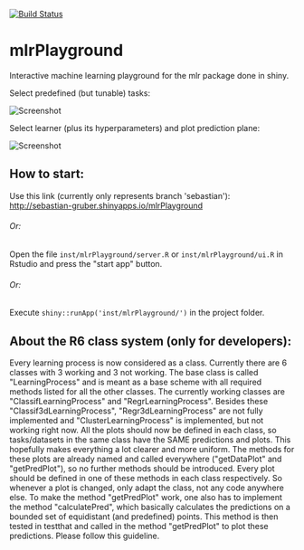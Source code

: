 [![Build Status](https://travis-ci.com/SebGruber1996/mlrPlayground.svg?token=aseAdkuRs3BN4g6uWRsf&branch=dev)](https://travis-ci.com/SebGruber1996/mlrPlayground)

# mlrPlayground
Interactive machine learning playground for the mlr package done in shiny.


Select predefined (but tunable) tasks:

![Screenshot](https://i.imgur.com/N2LshkV.png)



Select learner (plus its hyperparameters) and plot prediction plane:

![Screenshot](https://i.imgur.com/QZoUExQ.png)



## How to start:
Use this link (currently only represents branch 'sebastian'):
http://sebastian-gruber.shinyapps.io/mlrPlayground

###### Or:
Open the file ``inst/mlrPlayground/server.R`` or ``inst/mlrPlayground/ui.R`` in Rstudio and press the "start app" button.

###### Or:
Execute ``shiny::runApp('inst/mlrPlayground/')`` in the project folder.

## About the R6 class system (only for developers):
Every learning process is now considered as a class. Currently there are 6 classes with 3 working and 3 not working. The base class is called "LearningProcess" and is meant as a base scheme with all required methods listed for all the other classes. The currently working classes are "ClassifLearningProcess" and "RegrLearningProcess". Besides these "Classif3dLearningProcess", "Regr3dLearningProcess" are not fully implemented and "ClusterLearningProcess" is implemented, but not working right now. All the plots should now be defined in each class, so tasks/datasets in the same class have the SAME predictions and plots. This hopefully makes everything a lot clearer and more uniform. The methods for these plots are already named and called everywhere ("getDataPlot" and "getPredPlot"), so no further methods should be introduced. Every plot should be defined in one of these methods in each class respectively. So whenever a plot is changed, only adapt the class, not any code anywhere else. To make the method "getPredPlot" work, one also has to implement the method "calculatePred", which basically calculates the predictions on a bounded set of equidistant (and predefined) points. This method is then tested in testthat and called in the method "getPredPlot" to plot these predictions. Please follow this guideline.
